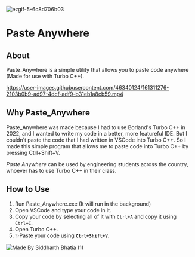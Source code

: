 ![ezgif-5-6c8d706b03](https://user-images.githubusercontent.com/46340124/161397136-eff4ddc9-3b4a-49f6-8f09-24623fd18f70.gif)

# Paste Anywhere
## About
Paste_Anywhere is a simple utility that allows you to paste code anywhere (Made for use with Turbo C++).

https://user-images.githubusercontent.com/46340124/161311276-2103b0b9-ad97-4dcf-adf9-b31eb1a8cb59.mp4

## Why Paste_Anywhere
Paste_Anywhere was made because I had to use Borland's Turbo C++ in 2022, and I wanted to write my code in a better, more featureful IDE. But I couldn't paste the code that I had written in VSCode into Turbo C++. So I made this simple program that allows me to paste code into Turbo C++ by pressing Ctrl+Shift+V.

_Paste Anywhere_ can be used by engineering students across the country, whoever has to use Turbo C++ in their class.

## How to Use
1. Run Paste_Anywhere.exe (It will run in the background)
2. Open VSCode and type your code in it.
3. Copy your code by selecting all of it with `Ctrl+A` and copy it using `Ctrl+C`.
4. Open Turbo C++.
5. ✨Paste your code using **`Ctrl+Shift+V`.**

![Made By Siddharth Bhatia (1)](https://user-images.githubusercontent.com/46340124/161309185-b67bdc91-9794-4a7e-99ea-a21f02cfe1ee.png)
